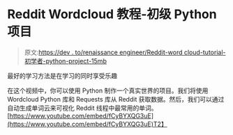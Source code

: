 # Reddit Wordcloud 教程-初级 Python 项目

> 原文:[https://dev . to/renaissance engineer/Reddit-word cloud-tutorial-初学者-python-project-15mb](https://dev.to/renaissanceengineer/reddit-wordcloud-tutorial-beginner-python-project-15mb)

最好的学习方法是在学习的同时享受乐趣

在这个视频中，你可以使用 Python 制作一个真实世界的项目。我们将使用 Wordcloud Python 库和 Requests 库从 Reddit 获取数据。然后，我们可以通过自动生成单词云来可视化 Reddit 线程中最常用的单词。
[https://www.youtube.com/embed/fCyBYXQG3uE](https://www.youtube.com/embed/fCyBYXQG3uE)T2】